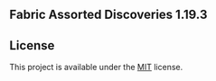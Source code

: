 ## Fabric Assorted Discoveries 1.19.3

## License

This project is available under the [MIT](https://github.com/rndmaccess/assorted-discoveries-1.19.x-fabric/blob/main/LICENSE) license.
